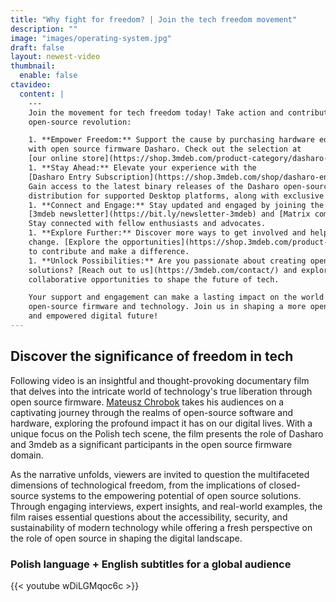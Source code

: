 ```yaml
---
title: "Why fight for freedom? | Join the tech freedom movement"
description: ""
image: "images/operating-system.jpg"
draft: false
layout: newest-video
thumbnail:
  enable: false
ctavideo:
  content: |
    ---
    Join the movement for tech freedom today! Take action and contribute to the
    open-source revolution:

    1. **Empower Freedom:** Support the cause by purchasing hardware equipped
    with open source firmware Dasharo. Check out the selection at
    [our online store](https://shop.3mdeb.com/product-category/dasharo-supported-hardware/).
    1. **Stay Ahead:** Elevate your experience with the
    [Dasharo Entry Subscription](https://shop.3mdeb.com/shop/dasharo-entry-subscription/1year/).
    Gain access to the latest binary releases of the Dasharo open-source firmware
    distribution for supported Desktop platforms, along with exclusive support.
    1. **Connect and Engage:** Stay updated and engaged by joining the
    [3mdeb newsletter](https://bit.ly/newsletter-3mdeb) and [Matrix community](https://matrix.to/#/+3mdeb:matrix.org).
    Stay connected with fellow enthusiasts and advocates.
    1. **Explore Further:** Discover more ways to get involved and help us drive
    change. [Explore the opportunities](https://shop.3mdeb.com/product-category/dasharo-supported-hardware/)
    to contribute and make a difference.
    1. **Unlock Possibilities:** Are you passionate about creating open
    solutions? [Reach out to us](https://3mdeb.com/contact/) and explore
    collaborative opportunities to shape the future of tech.

    Your support and engagement can make a lasting impact on the world of
    open-source firmware and technology. Join us in shaping a more open
    and empowered digital future!
---
```


## Discover the significance of freedom in tech

Following video is an insightful and thought-provoking documentary film that
delves into the intricate world of technology's true liberation through
open source firmware. [Mateusz Chrobok](https://www.youtube.com/@MateuszChrobok)
takes his audiences on a captivating journey through the realms of open-source
software and hardware, exploring the profound impact it has on our digital lives.
With a unique focus on the Polish tech scene, the film presents the role of
Dasharo and 3mdeb as a significant participants  in the open source firmware
domain.

As the narrative unfolds, viewers are invited to question the multifaceted
dimensions of technological freedom, from the implications of closed-source
systems to the empowering potential of open source solutions.
Through engaging interviews, expert insights, and real-world examples,
the film raises essential questions about the accessibility, security,
and sustainability of modern technology while offering a fresh perspective
on the role of open source in shaping the digital landscape.

### Polish language + English subtitles for a global audience

{{< youtube wDiLGMqoc6c >}}
